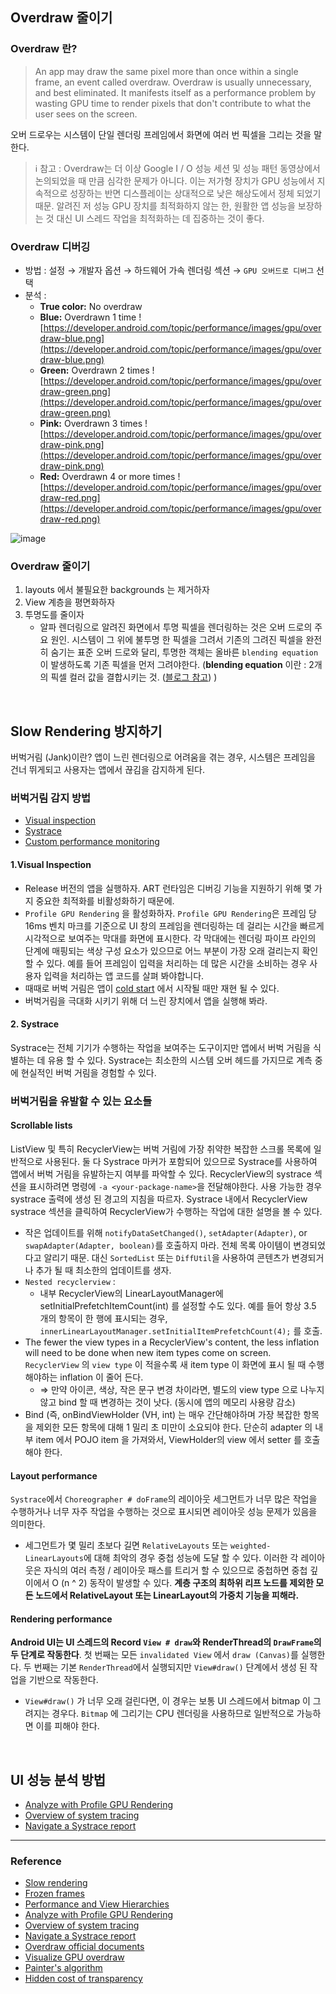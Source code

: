 ## Overdraw 줄이기  
### Overdraw 란?

> An app may draw the same pixel more than once within a single frame, an event called overdraw. Overdraw is usually unnecessary, and best eliminated. It manifests itself as a performance problem by wasting GPU time to render pixels that don't contribute to what the user sees on the screen.

오버 드로우는 시스템이 단일 렌더링 프레임에서 화면에 여러 번 픽셀을 그리는 것을 말한다.  

> ℹ️ 참고 : Overdraw는 더 이상 Google I / O 성능 세션 및 성능 패턴 동영상에서 논의되었을 때 만큼 심각한 문제가 아니다. 이는 저가형 장치가 GPU 성능에서 지속적으로 성장하는 반면 디스플레이는 상대적으로 낮은 해상도에서 정체 되었기 때문. 알려진 저 성능 GPU 장치를 최적화하지 않는 한, 원활한 앱 성능을 보장하는 것 대신 UI 스레드 작업을 최적화하는 데 집중하는 것이 좋다. 

### Overdraw 디버깅
* 방법 : 설정 → 개발자 옵션 → 하드웨어 가속 렌더링 섹션 → `GPU 오버드로 디버그` 선택 
* 분석 : 
    * **True color:** No overdraw
    * **Blue:** Overdrawn 1 time
    ![https://developer.android.com/topic/performance/images/gpu/overdraw-blue.png](https://developer.android.com/topic/performance/images/gpu/overdraw-blue.png)
    * **Green:** Overdrawn 2 times
    ![https://developer.android.com/topic/performance/images/gpu/overdraw-green.png](https://developer.android.com/topic/performance/images/gpu/overdraw-green.png)
    * **Pink:** Overdrawn 3 times
    ![https://developer.android.com/topic/performance/images/gpu/overdraw-pink.png](https://developer.android.com/topic/performance/images/gpu/overdraw-pink.png)
    * **Red:** Overdrawn 4 or more times
    ![https://developer.android.com/topic/performance/images/gpu/overdraw-red.png](https://developer.android.com/topic/performance/images/gpu/overdraw-red.png) 

![image](https://user-images.githubusercontent.com/24906264/117275997-93edda00-ae99-11eb-8001-d0b235b2e05b.png)

### Overdraw 줄이기
1. layouts 에서 불필요한 backgrounds 는 제거하자
2. View 계층을 평면화하자
3. 투명도를 줄이자
    * 알파 렌더링으로 알려진 화면에서 투명 픽셀을 렌더링하는 것은 오버 드로의 주요 원인. 시스템이 그 위에 불투명 한 픽셀을 그려서 기존의 그려진 픽셀을 완전히 숨기는 표준 오버 드로와 달리, 투명한 객체는 올바른 `blending equation` 이 발생하도록 기존 픽셀을 먼저 그려야한다. (**blending equation** 이란 : 2개의 픽셀 컬러 값을 결합시키는 것. ([블로그 참고](https://xysterxx.tistory.com/50)) )


<br/> 

## Slow Rendering 방지하기 
버벅거림 (Jank)이란? 
앱이 느린 렌더링으로 어려움을 겪는 경우, 시스템은 프레임을 건너 뛰게되고 사용자는 앱에서 끊김을 감지하게 된다.

### 버벅거림 감지 방법
- [Visual inspection](https://developer.android.com/topic/performance/vitals/render#visual-inspection)
- [Systrace](https://developer.android.com/topic/performance/vitals/render#systrace)
- [Custom performance monitoring](https://developer.android.com/topic/performance/vitals/render#custom-monitoring)

#### 1.Visual Inspection

- Release 버전의 앱을 실행하자. ART 런타임은 디버깅 기능을 지원하기 위해 몇 가지 중요한 최적화를 비활성화하기 때문에.
- `Profile GPU Rendering` 을 활성화하자. `Profile GPU Rendering`은 프레임 당 16ms 벤치 마크를 기준으로 UI 창의 프레임을 렌더링하는 데 걸리는 시간을 빠르게 시각적으로 보여주는 막대를 화면에 표시한다. 각 막대에는 렌더링 파이프 라인의 단계에 매핑되는 색상 구성 요소가 있으므로 어느 부분이 가장 오래 걸리는지 확인할 수 있다. 예를 들어 프레임이 입력을 처리하는 데 많은 시간을 소비하는 경우 사용자 입력을 처리하는 앱 코드를 살펴 봐야합니다.
- 때때로 버벅 거림은 앱이 [cold start](https://developer.android.com/topic/performance/vitals/launch-time#cold) 에서 시작될 때만 재현 될 수 있다.
- 버벅거림을 극대화 시키기 위해 더 느린 장치에서 앱을 실행해 봐라.

#### 2. Systrace

Systrace는 전체 기기가 수행하는 작업을 보여주는 도구이지만 앱에서 버벅 거림을 식별하는 데 유용 할 수 있다. Systrace는 최소한의 시스템 오버 헤드를 가지므로 계측 중에 현실적인 버벅 거림을 경험할 수 있다.  


### 버벅거림을 유발할 수 있는 요소들

#### Scrollable lists

ListView 및 특히 RecyclerView는 버벅 거림에 가장 취약한 복잡한 스크롤 목록에 일반적으로 사용된다. 둘 다 Systrace 마커가 포함되어 있으므로 Systrace를 사용하여 앱에서 버벅 거림을 유발하는지 여부를 파악할 수 있다. RecyclerView의 systrace 섹션을 표시하려면 명령에 `-a <your-package-name>`을 전달해야한다. 사용 가능한 경우 systrace 출력에 생성 된 경고의 지침을 따르자. Systrace 내에서 RecyclerView systrace 섹션을 클릭하여 RecyclerView가 수행하는 작업에 대한 설명을 볼 수 있다.

- 작은 업데이트를 위해 `notifyDataSetChanged()`, `setAdapter(Adapter)`, or `swapAdapter(Adapter, boolean)`를 호출하지 마라. 전체 목록 아이템이 변경되었다고 알리기 때문. 대신 `SortedList` 또는 `DiffUtil`을 사용하여 콘텐츠가 변경되거나 추가 될 때 최소한의 업데이트를 생자.
- `Nested recyclerview` :
    - 내부 RecyclerView의 LinearLayoutManager에 setInitialPrefetchItemCount(int) 를 설정할 수도 있다. 예를 들어 항상 3.5 개의 항목이 한 행에 표시되는 경우, `innerLinearLayoutManager.setInitialItemPrefetchCount(4);` 를 호출.
- The fewer the view types in a RecyclerView's content, the less inflation will need to be done when new item types come on screen.
`RecyclerView` 의 `view type` 이 적을수록 새 item type 이 화면에 표시 될 때 수행해야하는 inflation 이 줄어 든다.
    - ⇒ 만약 아이콘, 색상, 작은 문구 변경 차이라면, 별도의 view type 으로 나누지 않고 bind 할 때 변경하는 것이 낫다. (동시에 앱의 메모리 사용량 감소)
- Bind (즉, onBindViewHolder (VH, int) 는 매우 간단해야하며 가장 복잡한 항목을 제외한 모든 항목에 대해 1 밀리 초 미만이 소요되야 한다. 단순히 adapter 의 내부 item 에서 POJO item 을 가져와서, ViewHolder의 view 에서 setter 를 호출해야 한다.


#### Layout performance

`Systrace`에서 `Choreographer # doFrame`의 레이아웃 세그먼트가 너무 많은 작업을 수행하거나 너무 자주 작업을 수행하는 것으로 표시되면 레이아웃 성능 문제가 있음을 의미한다.
- 세그먼트가 몇 밀리 초보다 길면 `RelativeLayouts` 또는 `weighted-LinearLayouts`에 대해 최악의 경우 중첩 성능에 도달 할 수 있다. 이러한 각 레이아웃은 자식의 여러 측정 / 레이아웃 패스를 트리거 할 수 있으므로 중첩하면 중첩 깊이에서 O (n ^ 2) 동작이 발생할 수 있다. **계층 구조의 최하위 리프 노드를 제외한 모든 노드에서 RelativeLayout 또는 LinearLayout의 가중치 기능을 피해라.**

#### Rendering performance

**Android UI는 UI 스레드의 Record `View # draw`와 RenderThread의 `DrawFrame`의 두 단계로 작동한다**. 첫 번째는 모든 `invalidated View` 에서 `draw (Canvas)`를 실행한다. 두 번째는 기본 `RenderThread`에서 실행되지만 `View#draw()` 단계에서 생성 된 작업을 기반으로 작동한다. 

- `View#draw()` 가 너무 오래 걸린다면, 이 경우는 보통 UI 스레드에서 bitmap 이 그려지는 경우다. `Bitmap` 에 그리기는 CPU 렌더링을 사용하므로 일반적으로 가능하면 이를 피해야 한다. 
  
<br/> 

## UI 성능 분석 방법 
- [Analyze with Profile GPU Rendering](https://developer.android.com/topic/performance/rendering/profile-gpu)
- [Overview of system tracing](https://developer.android.com/topic/performance/tracing)
- [Navigate a Systrace report](https://developer.android.com/topic/performance/tracing/navigate-report)


---
### Reference 
- [Slow rendering](https://developer.android.com/topic/performance/vitals/render)
- [Frozen frames](https://developer.android.com/topic/performance/vitals/frozen)
- [Performance and View Hierarchies](https://developer.android.com/topic/performance/rendering/optimizing-view-hierarchies)
- [Analyze with Profile GPU Rendering](https://developer.android.com/topic/performance/rendering/profile-gpu)
- [Overview of system tracing](https://developer.android.com/topic/performance/tracing)
- [Navigate a Systrace report](https://developer.android.com/topic/performance/tracing/navigate-report)
- [Overdraw official documents](https://developer.android.com/topic/performance/rendering/overdraw)
- [Visualize GPU overdraw](https://developer.android.com/topic/performance/rendering/inspect-gpu-rendering#debug_overdraw)
- [Painter's algorithm](https://en.wikipedia.org/wiki/Painter%27s_algorithm)
- [Hidden cost of transparency](https://www.youtube.com/watch?v=wIy8g8yNhNk&list=PLWz5rJ2EKKc9CBxr3BVjPTPoDPLdPIFCE&index=47)
